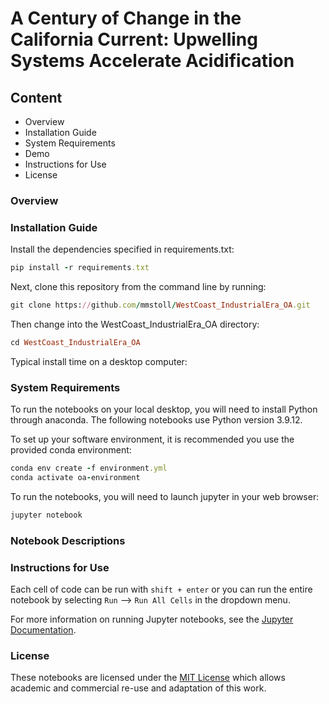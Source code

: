 # A Century of Change in the California Current: Upwelling Systems Accelerate Acidification 

## Content
 - Overview
 - Installation Guide
 - System Requirements
 - Demo
 - Instructions for Use
 - License

### Overview

### Installation Guide
Install the dependencies specified in requirements.txt:
```ruby
pip install -r requirements.txt
```
Next, clone this repository from the command line by running:
```ruby
git clone https://github.com/mmstoll/WestCoast_IndustrialEra_OA.git
```
Then change into the WestCoast_IndustrialEra_OA directory:
```ruby
cd WestCoast_IndustrialEra_OA
```
Typical install time on a desktop computer: 

### System Requirements
To run the notebooks on your local desktop, you will need to install Python through anaconda. The following notebooks use Python version 3.9.12.

To set up your software environment, it is recommended you use the provided conda environment:
```ruby
conda env create -f environment.yml
conda activate oa-environment
```
To run the notebooks, you will need to launch jupyter in your web browser:
```ruby
jupyter notebook
```

### Notebook Descriptions

### Instructions for Use
Each cell of code can be run with ```shift + enter``` or you can run the entire notebook by selecting ```Run``` --> ```Run All Cells``` in the dropdown menu.

For more information on running Jupyter notebooks, see the [Jupyter Documentation](https://docs.jupyter.org/en/latest/).
### License
These notebooks are licensed under the [MIT License](/LICENSE) which allows academic and commercial re-use and adaptation of this work.
